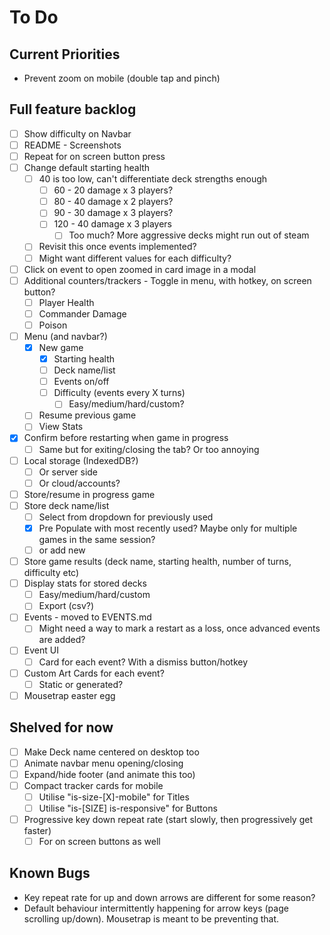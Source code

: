 # To Do

## Current Priorities

- Prevent zoom on mobile (double tap and pinch)

## Full feature backlog

- [ ] Show difficulty on Navbar
- [ ] README - Screenshots
- [ ] Repeat for on screen button press
- [ ] Change default starting health
    - [ ] 40 is too low, can't differentiate deck strengths enough
        - [ ] 60 - 20 damage x 3 players?
        - [ ] 80 - 40 damage x 2 players?
        - [ ] 90 - 30 damage x 3 players?
        - [ ] 120 - 40 damage x 3 players
            - [ ] Too much? More aggressive decks might run out of steam
    - [ ] Revisit this once events implemented? 
    - [ ] Might want different values for each difficulty? 
- [ ] Click on event to open zoomed in card image in a modal
- [ ] Additional counters/trackers - Toggle in menu, with hotkey, on screen button?
    - [ ] Player Health
    - [ ] Commander Damage
    - [ ] Poison
- [ ] Menu (and navbar?)
    - [x] New game
        - [x] Starting health
        - [ ] Deck name/list
        - [ ] Events on/off
        - [ ] Difficulty (events every X turns)
            - [ ] Easy/medium/hard/custom?
    - [ ] Resume previous game
    - [ ] View Stats
- [x] Confirm before restarting when game in progress
    - [ ] Same but for exiting/closing the tab? Or too annoying
- [ ] Local storage (IndexedDB?)
    - [ ] Or server side
    - [ ] Or cloud/accounts?
- [ ] Store/resume in progress game
- [ ] Store deck name/list
    - [ ] Select from dropdown for previously used
    - [x] Pre Populate with most recently used? Maybe only for multiple games in the same session?
    - [ ] or add new
- [ ] Store game results (deck name, starting health, number of turns, difficulty etc)
- [ ] Display stats for stored decks
    - [ ] Easy/medium/hard/custom
    - [ ] Export (csv?)
- [ ] Events - moved to EVENTS.md
    - [ ] Might need a way to mark a restart as a loss, once advanced events are added?
- [ ] Event UI
    - [ ] Card for each event? With a dismiss button/hotkey
- [ ] Custom Art Cards for each event?
    - [ ] Static or generated?
- [ ] Mousetrap easter egg

## Shelved for now

- [ ] Make Deck name centered on desktop too
- [ ] Animate navbar menu opening/closing
- [ ] Expand/hide footer (and animate this too)
- [ ] Compact tracker cards for mobile
    - [ ] Utilise "is-size-[X]-mobile" for Titles
    - [ ] Utilise "is-[SIZE] is-responsive" for Buttons
- [ ] Progressive key down repeat rate (start slowly, then progressively get faster)
    - [ ] For on screen buttons as well

## Known Bugs

- Key repeat rate for up and down arrows are different for some reason?
- Default behaviour intermittently happening for arrow keys (page scrolling up/down). Mousetrap is meant to be preventing that.